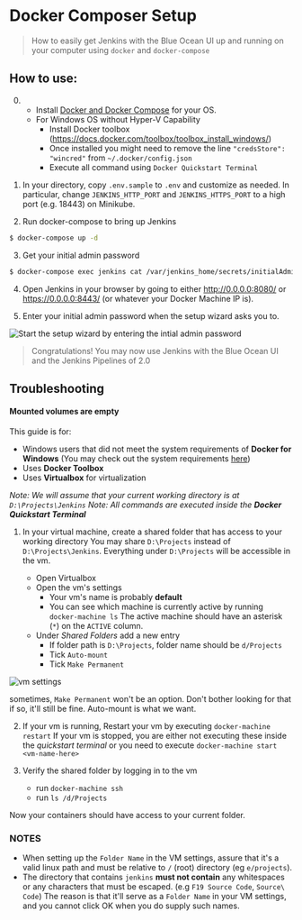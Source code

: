 Docker Composer Setup
==========

> How to easily get Jenkins with the Blue Ocean UI up and running on your computer using `docker` and `docker-compose`

## How to use:

0. - Install [Docker and Docker Compose](https://www.docker.com/community-edition) for your OS. 
    
   + For Windows OS without Hyper-V Capability
     + Install Docker toolbox (https://docs.docker.com/toolbox/toolbox_install_windows/)
     + Once installed you might need to remove the line `"credsStore": "wincred"` from `~/.docker/config.json`
     + Execute all command using `Docker Quickstart Terminal`

1. In your directory, copy `.env.sample` to `.env` and customize as needed.  In particular, change `JENKINS_HTTP_PORT` and `JENKINS_HTTPS_PORT` to a high port (e.g. 18443) on Minikube.

2. Run docker-compose to bring up Jenkins

```sh
$ docker-compose up -d
```

3. Get your initial admin password

```sh
$ docker-compose exec jenkins cat /var/jenkins_home/secrets/initialAdminPassword
```

4. Open Jenkins in your browser by going to either http://0.0.0.0:8080/ or https://0.0.0.0:8443/ (or whatever your Docker Machine IP is).

5. Enter your initial admin password when the setup wizard asks you to.

![Start the setup wizard by entering the intial admin password](images/jenkins-unlock.png)

> Congratulations! You may now use Jenkins with the Blue Ocean UI and the Jenkins Pipelines of 2.0

## Troubleshooting

#### Mounted volumes are empty

This guide is for:
- Windows users that did not meet the system requirements of __Docker for Windows__
(You may check out the system requirements [here](https://docs.docker.com/docker-for-windows/install/#what-to-know-before-you-install))
- Uses __Docker Toolbox__
- Uses __Virtualbox__ for virtualization

_Note: We will assume that your current working directory is at `D:\Projects\Jenkins`_
_Note: All commands are executed inside the __Docker Quickstart Terminal___

1. In your virtual machine, create a shared folder that has access to your working directory
You may share `D:\Projects` instead of `D:\Projects\Jenkins`.
Everything under `D:\Projects` will be accessible in the vm.

    - Open Virtualbox
    - Open the vm's settings
        - Your vm's name is probably __default__
        - You can see which machine is currently active by running `docker-machine ls`
        The active machine should have an asterisk (`*`) on the `ACTIVE` column.
    - Under _Shared Folders_ add a new entry
        - If folder path is `D:\Projects`, folder name should be `d/Projects`
        - Tick `Auto-mount`
        - Tick `Make Permanent`

![vm settings](images/vm_settings.png)

sometimes, `Make Permanent` won't be an option. Don't bother looking for that if so, it'll still be fine. Auto-mount is what we want.

2. If your vm is running, Restart your vm by executing `docker-machine restart`
If your vm is stopped, you are either not executing these inside the _quickstart terminal_
or you need to execute `docker-machine start <vm-name-here>`

3. Verify the shared folder by logging in to the vm
    - run `docker-machine ssh`
    - run `ls /d/Projects`

Now your containers should have access to your current folder.

### NOTES
- When setting up the `Folder Name` in the VM settings, assure that it's a valid linux path and must be relative to `/` (root) directory (eg `e/projects`).
- The directory that contains `jenkins` **must not contain** any whitespaces or any characters that must be escaped. (e.g `F19 Source Code`, `Source\ Code`) The reason is that it'll serve as a `Folder Name` in your VM settings, and you cannot click OK when you do supply such names.